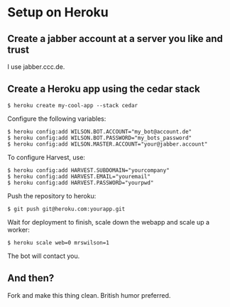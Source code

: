 # Setup on Heroku

## Create a jabber account at a server you like and trust

I use jabber.ccc.de.

## Create a Heroku app using the cedar stack

    $ heroku create my-cool-app --stack cedar

Configure the following variables:
   
    $ heroku config:add WILSON.BOT.ACCOUNT="my_bot@account.de"
    $ heroku config:add WILSON.BOT.PASSWORD="my_bots_password"
    $ heroku config:add WILSON.MASTER.ACCOUNT="your@jabber.account"

To configure Harvest, use:

    $ heroku config:add HARVEST.SUBDOMAIN="yourcompany"
    $ heroku config:add HARVEST.EMAIL="youremail"
    $ heroku config:add HARVEST.PASSWORD="yourpwd"

Push the repository to heroku:

    $ git push git@heroku.com:yourapp.git

Wait for deployment to finish, scale down the webapp and scale up a worker:

    $ heroku scale web=0 mrswilson=1

The bot will contact you.

## And then?

Fork and make this thing clean. British humor preferred.
